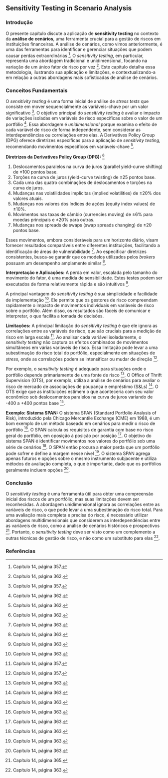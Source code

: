 ## Sensitivity Testing in Scenario Analysis

### Introdução
O presente capítulo discute a aplicação de **sensitivity testing** no contexto da **análise de cenários**, uma ferramenta crucial para a gestão de riscos em instituições financeiras. A análise de cenários, como vimos anteriormente, é uma das ferramentas para identificar e gerenciar situações que podem causar perdas extraordinárias [^1]. O *sensitivity testing*, em particular, representa uma abordagem tradicional e unidimensional, focando na variação de um único fator de risco por vez [^6]. Este capítulo detalha essa metodologia, ilustrando sua aplicação e limitações, e contextualizando-a em relação a outras abordagens mais sofisticadas de análise de cenários.

### Conceitos Fundamentais
O *sensitivity testing* é uma forma inicial de análise de *stress tests* que consiste em mover sequencialmente as variáveis-chave por um valor significativo [^1]. O objetivo principal do *sensitivity testing* é avaliar o impacto de variações isoladas em variáveis de risco específicas sobre o valor de um portfólio [^6]. Essa abordagem é *unidimensional* porque examina o efeito de cada variável de risco de forma independente, sem considerar as interdependências ou correlações entre elas. A Derivatives Policy Group (DPG) oferece diretrizes específicas para a aplicação de *sensitivity testing*, recomendando movimentos específicos em variáveis-chave [^6].

**Diretrizes da Derivatives Policy Group (DPG):** [^6]
1.  Deslocamentos paralelos na curva de juros (parallel yield-curve shifting) de ±100 pontos base.
2.  Torções na curva de juros (yield-curve twisting) de ±25 pontos base.
3.  Cada uma das quatro combinações de deslocamentos e torções na curva de juros.
4.  Mudanças nas volatilidades implícitas (implied volatilities) de ±20% dos valores atuais.
5.  Mudanças nos valores dos índices de ações (equity index values) de ±10%.
6.  Movimentos nas taxas de câmbio (currencies moving) de ±6% para moedas principais e ±20% para outras.
7.  Mudanças nos spreads de swaps (swap spreads changing) de ±20 pontos base.

Esses movimentos, embora consideráveis para um horizonte diário, visam fornecer resultados comparáveis entre diferentes instituições, facilitando a identificação de áreas de vulnerabilidade [^7]. Ao especificar diretrizes consistentes, busca-se garantir que os modelos utilizados pelos *brokers* possuam um desempenho amplamente similar [^7].

**Interpretação e Aplicações:** A perda em valor, escalada pelo tamanho do movimento do fator, é uma medida de sensibilidade. Estes testes podem ser executados de forma relativamente rápida e são intuitivos [^7].

A principal vantagem do *sensitivity testing* é sua simplicidade e facilidade de implementação [^7]. Ele permite que os gestores de risco compreendam rapidamente o impacto de movimentos individuais em variáveis de risco sobre o portfólio. Além disso, os resultados são fáceis de comunicar e interpretar, o que facilita a tomada de decisões.

**Limitações:**
A principal limitação do *sensitivity testing* é que ele ignora as correlações entre as variáveis de risco, que são cruciais para a medição de risco em larga escala [^1]. Ao analisar cada variável isoladamente, o *sensitivity testing* não captura os efeitos combinados de movimentos simultâneos em várias variáveis de risco. Essa limitação pode levar a uma subestimação do risco total do portfólio, especialmente em situações de *stress*, onde as correlações podem se intensificar ou mudar de direção [^1].

Por exemplo, o *sensitivity testing* é adequado para situações onde o portfólio depende primariamente de uma fonte de risco [^7]. O Office of Thrift Supervision (OTS), por exemplo, utiliza a análise de cenários para avaliar o risco de mercado de associações de poupança e empréstimo (S&Ls) [^7]. O OTS exige que as instituições estimem o que aconteceria com seu valor econômico sob deslocamentos paralelos na curva de juros variando de -400 a +400 pontos base [^7].

**Exemplo: Sistema SPAN:**
O sistema SPAN (Standard Portfolio Analysis of Risk), introduzido pela Chicago Mercantile Exchange (CME) em 1988, é um bom exemplo de um método baseado em cenários para medir o risco de portfólio [^7]. O SPAN calcula os requisitos de garantia com base no risco geral do portfólio, em oposição à posição por posição [^7]. O objetivo do sistema SPAN é identificar movimentos nos valores do portfólio sob uma série de cenários [^7]. O SPAN então procura a maior perda que um portfólio pode sofrer e define a margem nesse nível [^7]. O sistema SPAN agrega apenas futuros e opções sobre o mesmo instrumento subjacente e utiliza métodos de avaliação completa, o que é importante, dado que os portfólios geralmente incluem opções [^7].

### Conclusão
O *sensitivity testing* é uma ferramenta útil para obter uma compreensão inicial dos riscos de um portfólio, mas suas limitações devem ser reconhecidas. A abordagem unidimensional ignora as correlações entre as variáveis de risco, o que pode levar a uma subestimação do risco total. Para uma avaliação mais completa e precisa do risco, é necessário utilizar abordagens multidimensionais que considerem as interdependências entre as variáveis de risco, como a análise de cenários históricos e prospectivos [^8]. Portanto, o *sensitivity testing* deve ser visto como um complemento a outras técnicas de gestão de risco, e não como um substituto para elas [^7].

### Referências
[^1]: Capítulo 14, página 357.
[^6]: Capítulo 14, página 362.
[^7]: Capítulo 14, página 363.
[^8]: Capítulo 14, página 365.
<!-- END -->